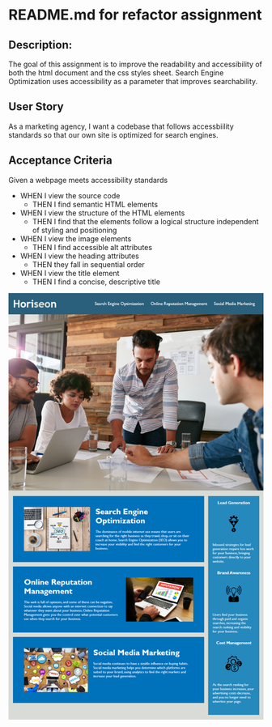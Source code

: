 # README.md for refactor assignment

## Description:  

The goal of this assignment is to improve the readability and accessibility of both the html document and the css styles sheet. Search Engine Optimization uses accessibility as a parameter that improves searchability.   

## User Story  
As a marketing agency, I want a codebase that follows accessbiility standards so that our own site is optimized for search engines. 

## Acceptance Criteria  
Given a webpage meets accessibility standards

* WHEN I view the source code  
	- THEN I find semantic HTML elements
* WHEN I view the structure of the HTML elements  
	- THEN I find that the elements follow a logical structure independent of styling and positioning  
* WHEN I view the image elements  
	- THEN I find accessible alt attributes  
* WHEN I view the heading attributes  
	- THEN they fall in sequential order 
* WHEN I view the title element  
	- THEN I find a concise, descriptive title  


![Demo image to follow](./assets/images/demo-image.png)
